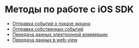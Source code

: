 # Методы по работе с iOS SDK

* [Отправка событий о показе экрана](https://app.gitbook.com/s/Pxw9DqlRH3nHzNm5NYPG/\~/changes/42/nastroika-sbora-i-otpravki-dannykh/ios-sdk/metody-po-rabote-s-ios-sdk/otpravka-sobytii-o-pokaze-ekrana)
* [Отправка собственных событий](https://app.gitbook.com/s/Pxw9DqlRH3nHzNm5NYPG/\~/changes/42/nastroika-sbora-i-otpravki-dannykh/ios-sdk/metody-po-rabote-s-ios-sdk/otpravka-sobstvennykh-sobytii)
* [Передача данных электронной коммерции](https://app.gitbook.com/s/Pxw9DqlRH3nHzNm5NYPG/\~/changes/42/nastroika-sbora-i-otpravki-dannykh/ios-sdk/metody-po-rabote-s-ios-sdk/peredacha-dannykh-elektronnoi-kommercii)
* [Передача данных в web-view](https://app.gitbook.com/s/Pxw9DqlRH3nHzNm5NYPG/\~/changes/42/nastroika-sbora-i-otpravki-dannykh/ios-sdk/metody-po-rabote-s-ios-sdk/peredacha-dannykh-v-web-view)

